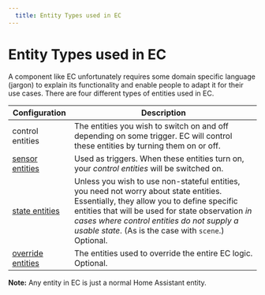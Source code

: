 ```yaml
---
  title: Entity Types used in EC
---
```

# Entity Types used in EC
A component like EC unfortunately requires some domain specific language (jargon) to explain its functionality and enable people to adapt it for their use cases. There are four different types of entities used in EC. 

|Configuration|Description|
|---|---|
|control entities| The entities you wish to switch on and off depending on some trigger. EC will control these entities by turning them on or off.|
|[sensor entities](sensor-types.md)| Used as triggers. When these entities turn on, your _control entities_ will be switched on.|
|[state entities](state-entities.md)|Unless you wish to use non-stateful entities, you need not worry about state entities. Essentially, they allow you to define specific entities that will be used for state observation *in cases where control entities do not supply a usable state*. (As is the case with `scene`.) Optional.|
|[override entities](../config-basic/override-entities.md)| The entities used to override the entire EC logic. Optional.|

**Note:** Any entity in EC is just a normal Home Assistant entity.